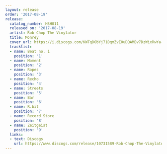 ```yaml
---
layout: release
order: '2017-08-19'
release:
  catalog_number: HSH011
  released_on: '2017-08-19'
  artist: Rob Chop The Vinylator
  title: Monrey
  cover_url: https://i.discogs.com/KWTqDObYj71DqmZvE0uDQAMBv7DzWixRwYa-4t6HYEI/rs:fit/g:sm/q:90/h:594/w:600/czM6Ly9kaXNjb2dz/LWRhdGFiYXNlLWlt/YWdlcy9SLTEwNzMx/NTg5LTE1MDMyNjI0/ODYtNzgwOC5wbmc.jpeg
  tracklist:
  - name: Beat no. 1
    position: '1'
  - name: Moment
    position: '2'
  - name: Ropes
    position: '3'
  - name: Recho
    position: '4'
  - name: Streets
    position: '5'
  - name: Bar
    position: '6'
  - name: R.bit
    position: '7'
  - name: Record Store
    position: '8'
  - name: Zeitgeist
    position: '9'
  links:
  - text: Discogs
    url: https://www.discogs.com/release/10731589-Rob-Chop-The-Vinylator-Monrey
---
```

